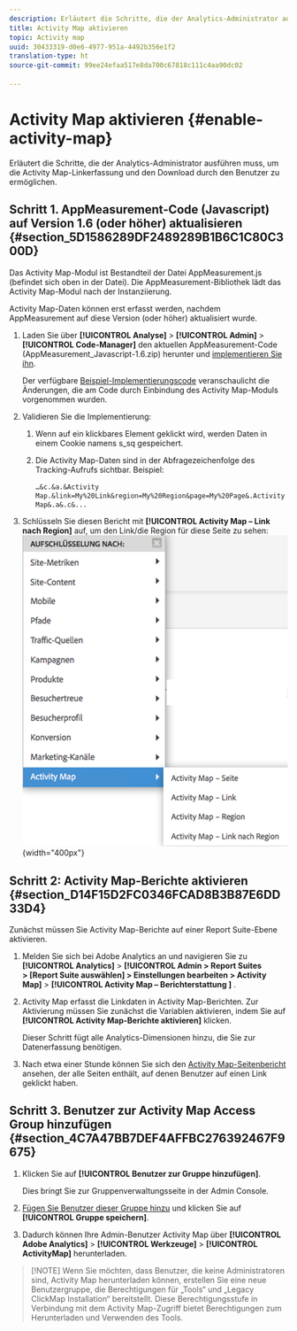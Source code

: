 ```yaml
---
description: Erläutert die Schritte, die der Analytics-Administrator ausführen muss, um die Activity Map-Linkerfassung und den Download durch den Benutzer zu ermöglichen.
title: Activity Map aktivieren
topic: Activity map
uuid: 30433319-d0e6-4977-951a-4492b356e1f2
translation-type: ht
source-git-commit: 99ee24efaa517e8da700c67818c111c4aa90dc02

---
```



# Activity Map aktivieren {#enable-activity-map}

Erläutert die Schritte, die der Analytics-Administrator ausführen muss, um die Activity Map-Linkerfassung und den Download durch den Benutzer zu ermöglichen.

## Schritt 1. AppMeasurement-Code (Javascript) auf Version 1.6 (oder höher) aktualisieren {#section_5D1586289DF2489289B1B6C1C80C300D}

Das Activity Map-Modul ist Bestandteil der Datei AppMeasurement.js (befindet sich oben in der Datei). Die AppMeasurement-Bibliothek lädt das Activity Map-Modul nach der Instanziierung.

Activity Map-Daten können erst erfasst werden, nachdem AppMeasurement auf diese Version (oder höher) aktualisiert wurde.

1. Laden Sie über **[!UICONTROL Analyse]** > **[!UICONTROL Admin]** > **[!UICONTROL Code-Manager]** den aktuellen AppMeasurement-Code (AppMeasurement_Javascript-1.6.zip) herunter und [implementieren Sie ihn](https://marketing.adobe.com/resources/help/de_DE/sc/implement/js_implementation.html).

   Der verfügbare [Beispiel-Implementierungscode](/help/analyze/activity-map/activitymap-getting-started/activitymap-getting-started-admins/activitymap-sample-implementation-code.md) veranschaulicht die Änderungen, die am Code durch Einbindung des Activity Map-Moduls vorgenommen wurden.

1. Validieren Sie die Implementierung:

   1. Wenn auf ein klickbares Element geklickt wird, werden Daten in einem Cookie namens s_sq gespeichert.
   1. Die Activity Map-Daten sind in der Abfragezeichenfolge des Tracking-Aufrufs sichtbar. Beispiel:

      ```
      …&c.&a.&Activity Map.&link=My%20Link&region=My%20Region&page=My%20Page&.Activity Map&.a&.c&...
      ```

1. Schlüsseln Sie diesen Bericht mit **[!UICONTROL Activity Map – Link nach Region]** auf, um den Link/die Region für diese Seite zu sehen: ![](assets/am_breakdown.png){width=&quot;400px&quot;}

## Schritt 2: Activity Map-Berichte aktivieren {#section_D14F15D2FC0346FCAD8B3B87E6DD33D4}

Zunächst müssen Sie Activity Map-Berichte auf einer Report Suite-Ebene aktivieren.

1. Melden Sie sich bei Adobe Analytics an und navigieren Sie zu **[!UICONTROL Analytics]** > **[!UICONTROL Admin > Report Suites > [Report Suite auswählen] > Einstellungen bearbeiten > Activity Map]** > **[!UICONTROL  Activity Map – Berichterstattung ]** .
1. Activity Map erfasst die Linkdaten in Activity Map-Berichten. Zur Aktivierung müssen Sie zunächst die Variablen aktivieren, indem Sie auf **[!UICONTROL Activity Map-Berichte aktivieren]** klicken.

   Dieser Schritt fügt alle Analytics-Dimensionen hinzu, die Sie zur Datenerfassung benötigen.

1. Nach etwa einer Stunde können Sie sich den [Activity Map-Seitenbericht](/help/analyze/activity-map/activitymap-reporting-analytics.md) ansehen, der alle Seiten enthält, auf denen Benutzer auf einen Link geklickt haben.

## Schritt 3. Benutzer zur Activity Map Access Group hinzufügen {#section_4C7A47BB7DEF4AFFBC276392467F9675}

1. Klicken Sie auf **[!UICONTROL Benutzer zur Gruppe hinzufügen]**.

   Dies bringt Sie zur Gruppenverwaltungsseite in der Admin Console.

1. [Fügen Sie Benutzer dieser Gruppe hinzu](https://marketing.adobe.com/resources/help/de_DE/reference/groups.html) und klicken Sie auf **[!UICONTROL Gruppe speichern]**.

1. Dadurch können Ihre Admin-Benutzer Activity Map über **[!UICONTROL Adobe Analytics]** > **[!UICONTROL Werkzeuge]** > **[!UICONTROL ActivityMap]** herunterladen.

> [!NOTE] Wenn Sie möchten, dass Benutzer, die keine Administratoren sind, Activity Map herunterladen können, erstellen Sie eine neue Benutzergruppe, die Berechtigungen für „Tools“ und „Legacy ClickMap Installation“ bereitstellt. Diese Berechtigungsstufe in Verbindung mit dem Activity Map-Zugriff bietet Berechtigungen zum Herunterladen und Verwenden des Tools.
